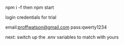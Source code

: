 npm i -f
then npm start

login credentials for trial

email:proffwatson@gmail.com
pass:qwerty1234

next: switch up the .env variables to match with yours
